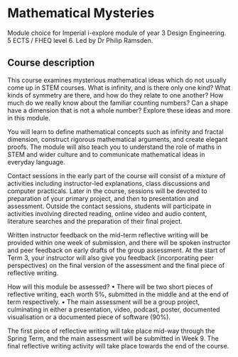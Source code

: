 # Mathematical Mysteries

Module choice for Imperial i-explore module of year 3 Design Engineering. 5 ECTS / FHEQ level 6. Led by Dr Philip Ramsden. 

## Course description

This course examines mysterious mathematical ideas which
do not usually come up in STEM courses. What is infinity, and
is there only one kind? What kinds of symmetry are there, and
how do they relate to one another? How much do we really
know about the familiar counting numbers? Can a shape have
a dimension that is not a whole number? Explore these ideas
and more in this module.

You will learn to define mathematical concepts such as infinity
and fractal dimension, construct rigorous mathematical
arguments, and create elegant proofs. The module will also
teach you to understand the role of maths in STEM and wider
culture and to communicate mathematical ideas in everyday
language.

Contact sessions in the early part of the course will consist of
a mixture of activities including instructor-led explanations,
class discussions and computer practicals. Later in the course,
sessions will be devoted to preparation of your primary project,
and then to presentation and assessment. Outside the contact
sessions, students will participate in activities involving
directed reading, online video and audio content, literature
searches and the preparation of their final project.

Written instructor feedback on the mid-term reflective writing
will be provided within one week of submission, and there will
be spoken instructor and peer feedback on early drafts of the
group assessment. At the start of Term 3, your instructor will
also give you feedback (incorporating peer perspectives) on
the final version of the assessment and the final piece of
reflective writing.

How will this module be
assessed?
• There will be two short pieces of reflective writing, each
worth 5%, submitted in the middle and at the end of
term respectively.
• The main assessment will be a group project,
culminating in either a presentation, video, podcast,
poster, documented visualisation or a documented
piece of software (90%).

The first piece of reflective writing will take place mid-way
through the Spring Term, and the main assessment will be
submitted in Week 9. The final reflective writing activity will
take place towards the end of the course.